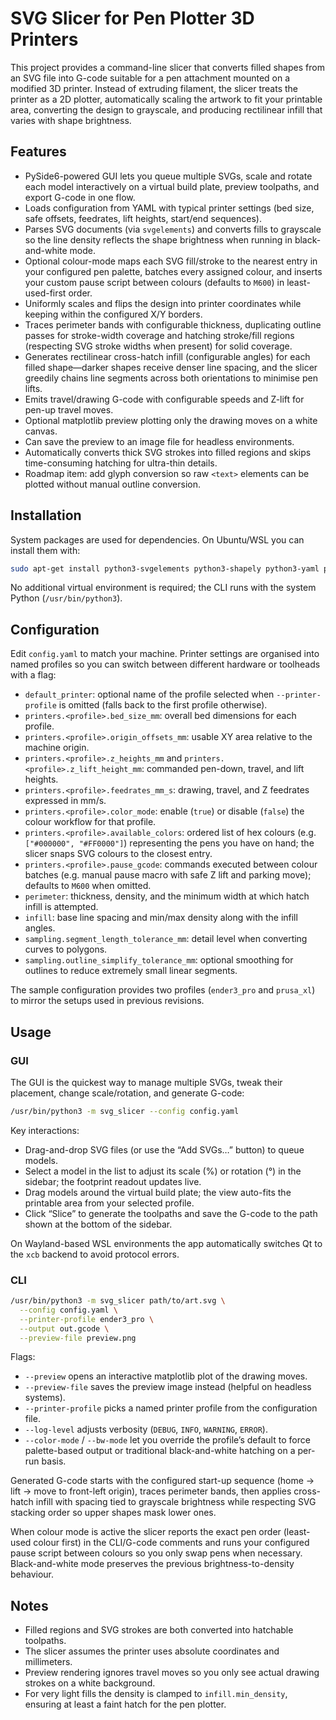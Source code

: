 # SVG Slicer for Pen Plotter 3D Printers

This project provides a command-line slicer that converts filled shapes from an SVG file into G-code suitable for a pen attachment mounted on a modified 3D printer. Instead of extruding filament, the slicer treats the printer as a 2D plotter, automatically scaling the artwork to fit your printable area, converting the design to grayscale, and producing rectilinear infill that varies with shape brightness.

## Features

- PySide6-powered GUI lets you queue multiple SVGs, scale and rotate each model interactively on a virtual build plate, preview toolpaths, and export G-code in one flow.
- Loads configuration from YAML with typical printer settings (bed size, safe offsets, feedrates, lift heights, start/end sequences).
- Parses SVG documents (via `svgelements`) and converts fills to grayscale so the line density reflects the shape brightness when running in black-and-white mode.
- Optional colour-mode maps each SVG fill/stroke to the nearest entry in your configured pen palette, batches every assigned colour, and inserts your custom pause script between colours (defaults to `M600`) in least-used-first order.
- Uniformly scales and flips the design into printer coordinates while keeping within the configured X/Y borders.
- Traces perimeter bands with configurable thickness, duplicating outline passes for stroke-width coverage and hatching stroke/fill regions (respecting SVG stroke widths when present) for solid coverage.
- Generates rectilinear cross-hatch infill (configurable angles) for each filled shape—darker shapes receive denser line spacing, and the slicer greedily chains line segments across both orientations to minimise pen lifts.
- Emits travel/drawing G-code with configurable speeds and Z-lift for pen-up travel moves.
- Optional matplotlib preview plotting only the drawing moves on a white canvas.
- Can save the preview to an image file for headless environments.
- Automatically converts thick SVG strokes into filled regions and skips time-consuming hatching for ultra-thin details.
- Roadmap item: add glyph conversion so raw `<text>` elements can be plotted without manual outline conversion.

## Installation

System packages are used for dependencies. On Ubuntu/WSL you can install them with:

```bash
sudo apt-get install python3-svgelements python3-shapely python3-yaml python3-matplotlib
```

No additional virtual environment is required; the CLI runs with the system Python (`/usr/bin/python3`).

## Configuration

Edit `config.yaml` to match your machine. Printer settings are organised into named profiles so you can switch between different hardware or toolheads with a flag:

- `default_printer`: optional name of the profile selected when `--printer-profile` is omitted (falls back to the first profile otherwise).
- `printers.<profile>.bed_size_mm`: overall bed dimensions for each profile.
- `printers.<profile>.origin_offsets_mm`: usable XY area relative to the machine origin.
- `printers.<profile>.z_heights_mm` and `printers.<profile>.z_lift_height_mm`: commanded pen-down, travel, and lift heights.
- `printers.<profile>.feedrates_mm_s`: drawing, travel, and Z feedrates expressed in mm/s.
- `printers.<profile>.color_mode`: enable (`true`) or disable (`false`) the colour workflow for that profile.
- `printers.<profile>.available_colors`: ordered list of hex colours (e.g. `["#000000", "#FF0000"]`) representing the pens you have on hand; the slicer snaps SVG colours to the closest entry.
- `printers.<profile>.pause_gcode`: commands executed between colour batches (e.g. manual pause macro with safe Z lift and parking move); defaults to `M600` when omitted.
- `perimeter`: thickness, density, and the minimum width at which hatch infill is attempted.
- `infill`: base line spacing and min/max density along with the infill angles.
- `sampling.segment_length_tolerance_mm`: detail level when converting curves to polygons.
- `sampling.outline_simplify_tolerance_mm`: optional smoothing for outlines to reduce extremely small linear segments.

The sample configuration provides two profiles (`ender3_pro` and `prusa_xl`) to mirror the setups used in previous revisions.

## Usage

### GUI

The GUI is the quickest way to manage multiple SVGs, tweak their placement, change scale/rotation, and generate G-code:

```bash
/usr/bin/python3 -m svg_slicer --config config.yaml
```

Key interactions:

- Drag-and-drop SVG files (or use the “Add SVGs…” button) to queue models.
- Select a model in the list to adjust its scale (%) or rotation (°) in the sidebar; the footprint readout updates live.
- Drag models around the virtual build plate; the view auto-fits the printable area from your selected profile.
- Click “Slice” to generate the toolpaths and save the G-code to the path shown at the bottom of the sidebar.

On Wayland-based WSL environments the app automatically switches Qt to the `xcb` backend to avoid protocol errors.

### CLI

```bash
/usr/bin/python3 -m svg_slicer path/to/art.svg \
  --config config.yaml \
  --printer-profile ender3_pro \
  --output out.gcode \
  --preview-file preview.png
```

Flags:

- `--preview` opens an interactive matplotlib plot of the drawing moves.
- `--preview-file` saves the preview image instead (helpful on headless systems).
- `--printer-profile` picks a named printer profile from the configuration file.
- `--log-level` adjusts verbosity (`DEBUG`, `INFO`, `WARNING`, `ERROR`).
- `--color-mode` / `--bw-mode` let you override the profile’s default to force palette-based output or traditional black-and-white hatching on a per-run basis.

Generated G-code starts with the configured start-up sequence (home → lift → move to front-left origin), traces perimeter bands, then applies cross-hatch infill with spacing tied to grayscale brightness while respecting SVG stacking order so upper shapes mask lower ones.

When colour mode is active the slicer reports the exact pen order (least-used colour first) in the CLI/G-code comments and runs your configured pause script between colours so you only swap pens when necessary. Black-and-white mode preserves the previous brightness-to-density behaviour.

## Notes

- Filled regions and SVG strokes are both converted into hatchable toolpaths.
- The slicer assumes the printer uses absolute coordinates and millimeters.
- Preview rendering ignores travel moves so you only see actual drawing strokes on a white background.
- For very light fills the density is clamped to `infill.min_density`, ensuring at least a faint hatch for the pen plotter.
